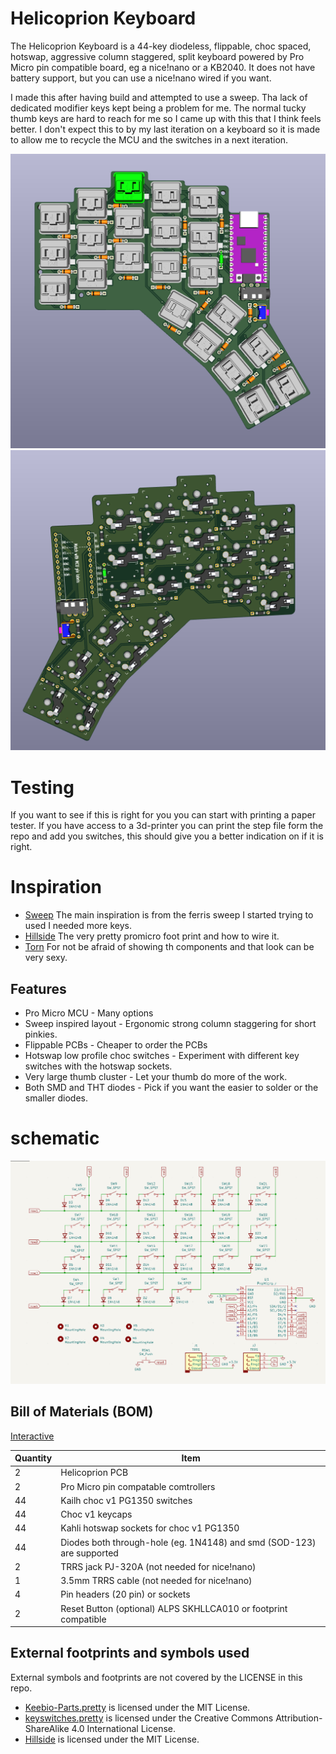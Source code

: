 # Helicoprion Keyboard

The Helicoprion Keyboard is a 44-key diodeless, flippable, choc spaced, hotswap, aggressive column staggered, split keyboard powered by Pro Micro pin compatible board, eg a nice!nano or a KB2040.
It does not have battery support, but you can use a nice!nano wired if you want.

I made this after having build and attempted to use a sweep. Tha lack of dedicated modifier keys kept being a problem for me. The normal tucky thumb keys are hard to reach for me so I came up with this that I think feels better.
I don't expect this to by my last iteration on a keyboard so it is made to allow me to recycle the MCU and the switches in a next iteration.

![left](https://github.com/ofweb/helicoprion/blob/main/images/front.png)
![right](https://github.com/ofweb/helicoprion/blob/main/images/back.png)


# Testing
If you want to see if this is right for you you can start with printing a paper tester. If you have access to a 3d-printer you can print the step file form the repo and add you switches, this should give you a better indication on if it is right.

# Inspiration

* [Sweep](https://github.com/davidphilipbarr/Sweep) The main inspiration is from the ferris sweep I started trying to used I needed more keys.
* [Hillside](https://github.com/mmccoyd/hillside) The very pretty promicro foot print and how to wire it.
* [Torn](https://github.com/rtitmuss/torn) For not be afraid of showing th components and that look can be very sexy.

## Features

* Pro Micro MCU - Many options
* Sweep inspired layout - Ergonomic strong column staggering for short pinkies.
* Flippable PCBs - Cheaper to order the PCBs
* Hotswap low profile choc switches - Experiment with different key switches with the hotswap sockets.
* Very large thumb cluster - Let your thumb do more of the work.
* Both SMD and THT diodes - Pick if you want the easier to solder or the smaller diodes.

# schematic
![schematic](https://github.com/ofweb/helicoprion/blob/main/images/schematic.png)

## Bill of Materials (BOM)

[Interactive](https://ofweb.github.io/helicoprion/)

Quantity | Item
--- | ---
2 | Helicoprion PCB
2 | Pro Micro pin compatable comtrollers
44 | Kailh choc v1 PG1350 switches
44 | Choc v1 keycaps
44 | Kahli hotswap sockets for choc v1 PG1350
44 | Diodes both through-hole (eg. 1N4148) and smd (SOD-123) are supported
2 | TRRS jack PJ-320A (not needed for nice!nano)
1 | 3.5mm TRRS cable (not needed for nice!nano)
4 | Pin headers (20 pin) or sockets
2 | Reset Button (optional) ALPS SKHLLCA010 or footprint compatible

## External footprints and symbols used

External symbols and footprints are not covered by the LICENSE in this repo.

* [Keebio-Parts.pretty](https://github.com/keebio/Keebio-Parts.pretty) is licensed under the MIT License.
* [keyswitches.pretty](https://github.com/daprice/keyswitches.pretty) is licensed under the Creative Commons Attribution-ShareAlike 4.0 International License.
* [Hillside](https://github.com/mmccoyd/hillside) is licensed under the MIT License.